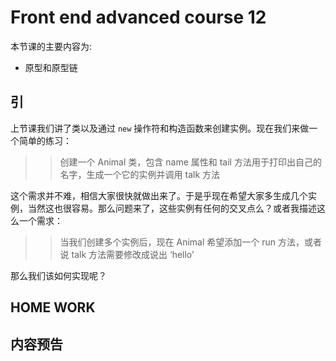 # Front end advanced course 12

本节课的主要内容为:

- 原型和原型链

## 引

上节课我们讲了类以及通过 `new` 操作符和构造函数来创建实例。现在我们来做一个简单的练习：

>> 创建一个 Animal 类，包含 name 属性和 tail 方法用于打印出自己的名字，生成一个它的实例并调用 talk 方法

这个需求并不难，相信大家很快就做出来了。于是乎现在希望大家多生成几个实例，当然这也很容易。那么问题来了，这些实例有任何的交叉点么？或者我描述这么一个需求：

>> 当我们创建多个实例后，现在 Animal 希望添加一个 run 方法，或者说 talk 方法需要修改成说出 ‘hello’

那么我们该如何实现呢？

## HOME WORK

## 内容预告
